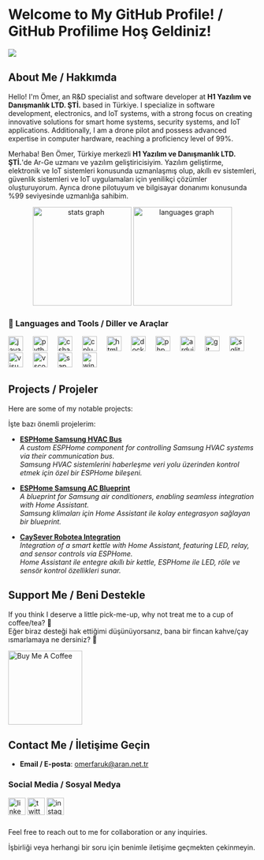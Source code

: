 # Welcome to My GitHub Profile! / GitHub Profilime Hoş Geldiniz!

![](https://komarev.com/ghpvc/?username=omerfaruk-aran&color=fb4362)

## About Me / Hakkımda

Hello! I'm Ömer, an R&D specialist and software developer at **H1 Yazılım ve Danışmanlık LTD. ŞTİ.** based in Türkiye. I specialize in software development, electronics, and IoT systems, with a strong focus on creating innovative solutions for smart home systems, security systems, and IoT applications. Additionally, I am a drone pilot and possess advanced expertise in computer hardware, reaching a proficiency level of 99%.

Merhaba! Ben Ömer, Türkiye merkezli **H1 Yazılım ve Danışmanlık LTD. ŞTİ.**'de Ar-Ge uzmanı ve yazılım geliştiricisiyim. Yazılım geliştirme, elektronik ve IoT sistemleri konusunda uzmanlaşmış olup, akıllı ev sistemleri, güvenlik sistemleri ve IoT uygulamaları için yenilikçi çözümler oluşturuyorum. Ayrıca drone pilotuyum ve bilgisayar donanımı konusunda %99 seviyesinde uzmanlığa sahibim.

<div align="center">
  <img src="https://github-readme-stats.vercel.app/api?username=omerfaruk-aran&hide_title=false&hide_rank=false&show_icons=true&include_all_commits=true&count_private=true&disable_animations=false&theme=dracula&locale=en&hide_border=false" height="200" alt="stats graph"  />
  <img src="https://github-readme-stats.vercel.app/api/top-langs?username=omerfaruk-aran&locale=en&hide_title=false&layout=compact&card_width=320&langs_count=5&theme=dracula&hide_border=false" height="200" alt="languages graph"  />
</div>

### 🧰 Languages and Tools / Diller ve Araçlar

<div align="left">
  <img src="https://cdn.jsdelivr.net/gh/devicons/devicon/icons/javascript/javascript-original.svg" height="30" alt="javascript logo"  />
  <img width="12" />
  <img src="https://cdn.jsdelivr.net/gh/devicons/devicon/icons/python/python-original.svg" height="30" alt="python logo"  />
  <img width="12" />
  <img src="https://cdn.jsdelivr.net/gh/devicons/devicon/icons/csharp/csharp-original.svg" height="30" alt="csharp logo"  />
  <img width="12" />
  <img src="https://cdn.jsdelivr.net/gh/devicons/devicon/icons/cplusplus/cplusplus-original.svg" height="30" alt="cplusplus logo"  />
  <img width="12" />
  <img src="https://cdn.jsdelivr.net/gh/devicons/devicon/icons/html5/html5-original.svg" height="30" alt="html5 logo"  />
  <img width="12" />
  <img src="https://cdn.jsdelivr.net/gh/devicons/devicon/icons/docker/docker-original.svg" height="30" alt="docker logo"  />
  <img width="12" />
  <img src="https://cdn.jsdelivr.net/gh/devicons/devicon/icons/php/php-original.svg" height="30" alt="php logo"  />
  <img width="12" />
  <img src="https://cdn.jsdelivr.net/gh/devicons/devicon/icons/arduino/arduino-original.svg" height="30" alt="arduino logo"  />
  <img width="12" />
  <img src="https://cdn.jsdelivr.net/gh/devicons/devicon/icons/git/git-original.svg" height="30" alt="git logo"  />
  <img width="12" />
  <img src="https://cdn.jsdelivr.net/gh/devicons/devicon/icons/sqlite/sqlite-original.svg" height="30" alt="sqlite logo"  />
  <img width="12" />
  <img src="https://cdn.jsdelivr.net/gh/devicons/devicon/icons/visualstudio/visualstudio-plain.svg" height="30" alt="visual studio logo"  />
  <img width="12" />
  <img src="https://cdn.jsdelivr.net/gh/devicons/devicon/icons/vscode/vscode-original.svg" height="30" alt="vscode logo"  />
  <img width="12" />
  <img src="https://github.com/user-attachments/assets/5a325c3f-51a2-444f-a796-e7424e5d2139" height="30" alt="sap logo"  />
  <img width="12" />
  <img src="https://cdn.jsdelivr.net/gh/devicons/devicon/icons/windows8/windows8-original.svg" height="30" alt="windows logo"  />
</div>

###

## Projects / Projeler

Here are some of my notable projects:

İşte bazı önemli projelerim:

- [**ESPHome Samsung HVAC Bus**](https://github.com/omerfaruk-aran/esphome_samsung_hvac_bus)  
  *A custom ESPHome component for controlling Samsung HVAC systems via their communication bus.*  
  *Samsung HVAC sistemlerini haberleşme veri yolu üzerinden kontrol etmek için özel bir ESPHome bileşeni.*

- [**ESPHome Samsung AC Blueprint**](https://github.com/omerfaruk-aran/esphome_samsung_ac_blueprint)  
  *A blueprint for Samsung air conditioners, enabling seamless integration with Home Assistant.*  
  *Samsung klimaları için Home Assistant ile kolay entegrasyon sağlayan bir blueprint.*

- [**CaySever Robotea Integration**](https://github.com/omerfaruk-aran/caysever_robotea)  
  *Integration of a smart kettle with Home Assistant, featuring LED, relay, and sensor controls via ESPHome.*  
  *Home Assistant ile entegre akıllı bir kettle, ESPHome ile LED, röle ve sensör kontrol özellikleri sunar.*

## Support Me / Beni Destekle

If you think I deserve a little pick-me-up, why not treat me to a cup of coffee/tea? 🥺  
Eğer biraz desteği hak ettiğimi düşünüyorsanız, bana bir fincan kahve/çay ısmarlamaya ne dersiniz? 🥺

<a href="https://www.buymeacoffee.com/teknoaran" target="_blank"><img src="https://cdn.buymeacoffee.com/buttons/v2/default-red.png" alt="Buy Me A Coffee" width="150" ></a>

## Contact Me / İletişime Geçin

- **Email / E-posta**: [omerfaruk@aran.net.tr](mailto:omerfaruk@aran.net.tr)

### Social Media / Sosyal Medya

<div align="left">
  <img src="https://img.shields.io/static/v1?message=LinkedIn&logo=linkedin&label=&color=0077B5&logoColor=white&labelColor=&style=for-the-badge" height="35" alt="linkedin logo"  />
  <img src="https://img.shields.io/static/v1?message=X&logo=x&label=&color=1DA1F2&logoColor=white&labelColor=&style=for-the-badge" height="35" alt="twitter logo"  />
  <img src="https://img.shields.io/static/v1?message=Instagram&logo=instagram&label=&color=E4405F&logoColor=white&labelColor=&style=for-the-badge" height="35" alt="instagram logo"  />
</div>

###

Feel free to reach out to me for collaboration or any inquiries.

İşbirliği veya herhangi bir soru için benimle iletişime geçmekten çekinmeyin.
